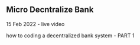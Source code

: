 ## Micro Decntralize Bank
15 Feb 2022 - live video

how to coding a decentralized bank system - PART 1
